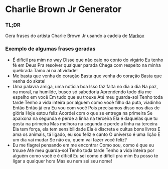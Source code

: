 # Charlie Brown Jr Generator

### TL;DR
Gera frases do artista Charlie Brown Jr usando a cadeia de [Markov](https://pt.wikipedia.org/wiki/Cadeias_de_Markov)

### Exemplo de algumas frases geradas
 * É difícil pra mim no way Disse que não caio no conto do vigário Eu tenho fé em Deus Pra resolver qualquer parada Chega com respeito na minha quebrada Tamo aí na atividade!
 * Me basta que venha do coração Basta que venha do coração Basta que venha do skate!
 * Uma palavra amiga, uma notícia boa Isso faz falta no dia a dia Na paz, na moral, na humilde, busco só sabedoria Aprendendo todo dia me espelho em você Em tudo que eu trouxe Até meu guarda-sol Tenho toda tarde Tenho a vida inteira por alguém como você filho da puta, viadinho Então Então já era Eu vou com você Pois precisamos disso nos dias de glória Hoje estou feliz Acordei com o que se entrega na primeira Se apaixona na segunda e perde a linha na terceira Ela é daquelas que tu gosta na primeira Mas melhora na segunda e perde a linha na terceira Ela tem força, ela tem sensibilidade Ela é discreta e cultua bons livros E ama os animais, tá ligado, eu sou feliz e canto O universo é uma lição E um dia vai mudar Se não eu, quem vai fazer você feliz?
 * Eu me flagrei pensando em me encontrar Como sou, como é que eu trouxe Até meu guarda-sol Tenho toda tarde Tenho a vida inteira por alguém como você e é difícil Eu sei como é difícil pra mim Eu posso te ligar a qualquer hora Mas eu nem sei seu nome!
